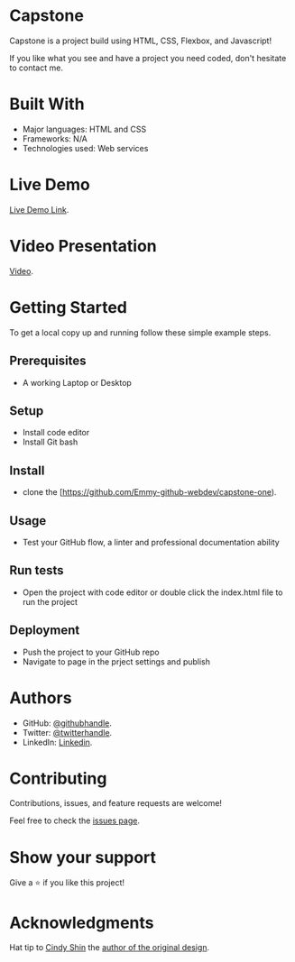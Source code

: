 # Capstone

Capstone is a project build using HTML, CSS, Flexbox, and Javascript!


If you like what you see and have a project you need coded, don't hesitate to contact me.

# Built With


- Major languages: HTML and CSS
- Frameworks: N/A
- Technologies used: Web services


# Live Demo

[Live Demo Link](https://github.com/Emmy-github-webdev/capstone-one).

# Video Presentation

[Video](https://www.loom.com/share/3ee39a5466dc43c9b73ce0a3cf75c549).

# Getting Started


To get a local copy up and running follow these simple example steps.

## Prerequisites 
- A working Laptop or Desktop
## Setup
- Install code editor
- Install Git bash
## Install
- clone the [https://github.com/Emmy-github-webdev/capstone-one).
## Usage
- Test your GitHub flow, a linter and professional documentation ability
## Run tests
- Open the project with code editor or double click the index.html file to run the project
## Deployment
- Push the project to your GitHub repo
- Navigate to page in the prject settings and publish
# Authors

- GitHub: [@githubhandle](https://github.com/Emmy-github-webdev).
- Twitter: [@twitterhandle](@ogaemmanueloga).
- LinkedIn: [Linkedin](https://github.com/Emmy-github-webdev/lint-test).

# Contributing

Contributions, issues, and feature requests are welcome!

Feel free to check the [issues page](https://github.com/Emmy-github-webdev/capstone-one/issues).

# Show your support

Give a :star: if you like this project!

# Acknowledgments

Hat tip to [Cindy Shin](https://www.behance.net/adagio07) the [author of the original design](https://www.behance.net/gallery/29845175/CC-Global-Summit-2015).

